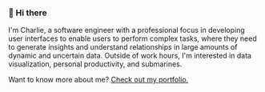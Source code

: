 ### 👋 Hi there

I'm Charlie, a software engineer with a professional focus in developing user interfaces to enable users to perform complex tasks, where they need to generate insights and understand relationships in large amounts of dynamic and uncertain data. Outside of work hours, I'm interested in data visualization, personal productivity, and submarines.


Want to know more about me? [Check out my portfolio.](https://charlie.codes/)

<!--

Useful resources in making this:
- [Making badges](https://shields.io/)
- [Available badge icons + brand color hexcodes](https://simpleicons.org/)
- [Emojis](https://emojipedia.org/objects/)

**charliejmoore/charliejmoore** is a ✨ _special_ ✨ repository because its `README.md` (this file) appears on your GitHub profile.

Here are some ideas to get you started:

- 🔭 I’m currently working on ...
- 🌱 I’m currently learning ...
- 👯 I’m looking to collaborate on ...
- 🤔 I’m looking for help with ...
- 💬 Ask me about ...
- 📫 How to reach me: ...
- 😄 Pronouns: ...
- ⚡ Fun fact: ...
-->

